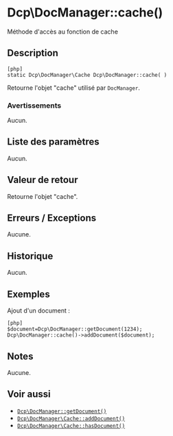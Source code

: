 # Dcp\DocManager::cache() 
<div class="short-description">
Méthode d'accès au fonction de cache
</div>


## Description 

    [php]
    static Dcp\DocManager\Cache Dcp\DocManager::cache( )

Retourne l'objet "cache" utilisé par `DocManager`.

### Avertissements 

Aucun.

## Liste des paramètres 
 
Aucun.


## Valeur de retour 

Retourne l'objet "cache".

## Erreurs / Exceptions 

Aucune.

## Historique 

Aucun.

## Exemples 

Ajout d'un document :

    [php]
    $document=Dcp\DocManager::getDocument(1234);
    Dcp\DocManager::cache()->addDocument($document);

## Notes  

Aucune.

## Voir aussi 

*   [`Dcp\DocManager::getDocument()`][getdocument]
*   [`Dcp\DocManager\Cache::addDocument()`][adddocument]
*   [`Dcp\DocManager\Cache::hasDocument()`][hasDocument]

<!-- links -->
[getdocument]:      #core-ref:dfa0762f-6ff3-4349-bd21-6442740d9dcc
[hasDocument]:      #core-ref:45b26670-f06a-4054-959f-dc4408346e22
[adddocument]:      #core-ref:15d6a036-3b6e-4dbd-a0fe-361b925e6186